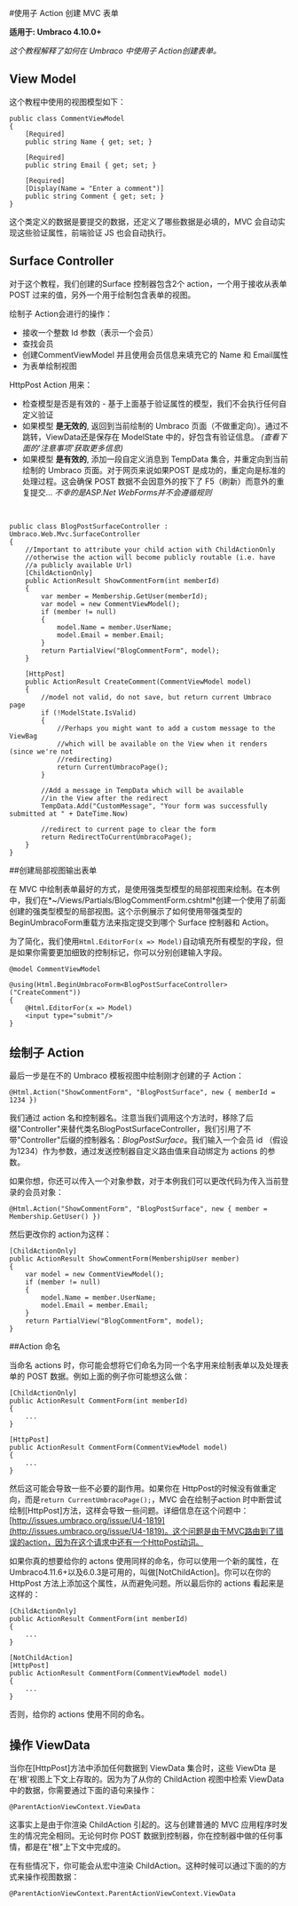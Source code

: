 #使用子 Action 创建 MVC 表单

**适用于: Umbraco 4.10.0+**

_这个教程解释了如何在 Umbraco 中使用子 Action创建表单。_

## View Model
这个教程中使用的视图模型如下：
	
	public class CommentViewModel
	{
	    [Required]
	    public string Name { get; set; }
	
	    [Required]
	    public string Email { get; set; }
	
	    [Required]
	    [Display(Name = "Enter a comment")]
	    public string Comment { get; set; }
	}

这个类定义的数据是要提交的数据，还定义了哪些数据是必填的，MVC 会自动实现这些验证属性，前端验证 JS 也会自动执行。

## Surface Controller
对于这个教程，我们创建的Surface 控制器包含2个 action，一个用于接收从表单 POST 过来的值，另外一个用于绘制包含表单的视图。 

绘制子 Action会进行的操作：

* 接收一个整数 Id 参数（表示一个会员）
* 查找会员
* 创建CommentViewModel 并且使用会员信息来填充它的 Name 和 Email属性
* 为表单绘制视图

HttpPost Action 用来：

*	检查模型是否是有效的 - 基于上面基于验证属性的模型，我们不会执行任何自定义验证
*	如果模型 **是无效的**, 返回到当前绘制的 Umbraco 页面（不做重定向）。通过不跳转，ViewData还是保存在 ModelState 中的，好包含有验证信息。 *(查看下面的'注意事项'获取更多信息)*
*	如果模型 **是有效的**, 添加一段自定义消息到 TempData 集合，并重定向到当前绘制的 Umbraco 页面。对于网页来说如果POST 是成功的，重定向是标准的处理过程。这会确保 POST 数据不会因意外的按下了 F5（刷新）而意外的重复提交... *不幸的是ASP.Net WebForms并不会遵循规则*

<br/>

	public class BlogPostSurfaceController : Umbraco.Web.Mvc.SurfaceController
	{
		//Important to attribute your child action with ChildActionOnly
		//otherwise the action will become publicly routable (i.e. have
		//a publicly available Url) 
		[ChildActionOnly]
		public ActionResult ShowCommentForm(int memberId) 
		{
			var member = Membership.GetUser(memberId);
			var model = new CommentViewModel();
			if (member != null) 
			{
				model.Name = member.UserName;
				model.Email = member.Email;
			}
			return PartialView("BlogCommentForm", model);
		}

		[HttpPost]
		public ActionResult CreateComment(CommentViewModel model)
		{    
		    //model not valid, do not save, but return current Umbraco page
		    if (!ModelState.IsValid)
			{
				//Perhaps you might want to add a custom message to the ViewBag
				//which will be available on the View when it renders (since we're not 
				//redirecting)	    	
		   		return CurrentUmbracoPage();
			}
				    
			//Add a message in TempData which will be available 
			//in the View after the redirect 
			TempData.Add("CustomMessage", "Your form was successfully submitted at " + DateTime.Now)
		
		    //redirect to current page to clear the form
		    return RedirectToCurrentUmbracoPage();		    
		}
	}

##创建局部视图输出表单

在 MVC 中绘制表单最好的方式，是使用强类型模型的局部视图来绘制。在本例中，我们在*~/Views/Partials/BlogCommentForm.cshtml*创建一个使用了前面创建的强类型模型的局部视图。这个示例展示了如何使用带强类型的BeginUmbracoForm重载方法来指定提交到哪个 Surface 控制器和 Action。

为了简化，我们使用`Html.EditorFor(x => Model)`自动填充所有模型的字段，但是如果你需要更加细致的控制标记，你可以分别创建输入字段。

	@model CommentViewModel

	@using(Html.BeginUmbracoForm<BlogPostSurfaceController>("CreateComment"))
	{
		@Html.EditorFor(x => Model)
		<input type="submit"/>
	}

## 绘制子 Action

最后一步是在不的 Umbraco 模板视图中绘制刚才创建的子 Action：

	@Html.Action("ShowCommentForm", "BlogPostSurface", new { memberId = 1234 })

我们通过 action 名和控制器名。注意当我们调用这个方法时，移除了后缀"Controller"来替代类名BlogPostSurfaceController，我们引用了不带"Controller"后缀的控制器名：*BlogPostSurface*。我们输入一个会员 id （假设为1234）作为参数，通过发送控制器自定义路由值来自动绑定为 actions 的参数。

如果你想，你还可以传入一个对象参数，对于本例我们可以更改代码为传入当前登录的会员对象：

	@Html.Action("ShowCommentForm", "BlogPostSurface", new { member = Membership.GetUser() })

然后更改你的 action为这样：

	[ChildActionOnly]
	public ActionResult ShowCommentForm(MembershipUser member) 
	{
		var model = new CommentViewModel();
		if (member != null) 
		{
			model.Name = member.UserName;
			model.Email = member.Email;
		}
		return PartialView("BlogCommentForm", model);
	}

##Action 命名

当命名 actions 时，你可能会想将它们命名为同一个名字用来绘制表单以及处理表单的 POST 数据。例如上面的例子你可能想这么做：

	[ChildActionOnly]
	public ActionResult CommentForm(int memberId) 
	{
		...
	}

	[HttpPost]
	public ActionResult CommentForm(CommentViewModel model)
	{    
	    ...
	}

然后这可能会导致一些不必要的副作用。如果你在 HttpPost的时候没有做重定向，而是`return CurrentUmbracoPage();`，MVC 会在绘制子action 时中断尝试绘制[HttpPost]方法，这样会导致一些问题。详细信息在这个问题中：[http://issues.umbraco.org/issue/U4-1819](http://issues.umbraco.org/issue/U4-1819)。这个问题是由于MVC路由到了错误的action，因为在这个请求中还有一个HttpPost动词。

如果你真的想要给你的 actons 使用同样的命名，你可以使用一个新的属性，在 Umbraco4.11.6+以及6.0.3是可用的，叫做[NotChildAction]。你可以在你的 HttpPost 方法上添加这个属性，从而避免问题。所以最后你的 actions 看起来是这样的：

	[ChildActionOnly]
	public ActionResult CommentForm(int memberId) 
	{
		...
	}

	[NotChildAction]
	[HttpPost]
	public ActionResult CommentForm(CommentViewModel model)
	{    
	    ...
	}

否则，给你的 actions 使用不同的命名。

## 操作 ViewData 

当你在[HttpPost]方法中添加任何数据到 ViewData 集合时，这些 ViewDta 是在'根'视图上下文上存取的。因为为了从你的 ChildAction 视图中检索 ViewData 中的数据，你需要通过下面的语句来操作：

	@ParentActionViewContext.ViewData

这事实上是由于你渲染 ChildAction 引起的。这与创建普通的 MVC 应用程序时发生的情况完全相同。无论何时你 POST 数据到控制器，你在控制器中做的任何事情，都是在"根"上下文中完成的。

在有些情况下，你可能会从宏中渲染 ChildAction。这种时候可以通过下面的的方式来操作视图数据：

	@ParentActionViewContext.ParentActionViewContext.ViewData
